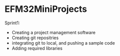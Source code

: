 # EFM32MiniProjects
Sprint1:
- Creating a project management software
- Creating git repositries
- integrating git to local, and pushing a sample code
- Adding required libraries
